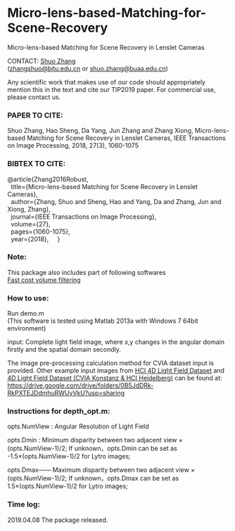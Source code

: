 # Micro-lens-based-Matching-for-Scene-Recovery
Micro-lens-based Matching for Scene Recovery in Lenslet Cameras 

CONTACT: [Shuo Zhang](https://shuozh.github.io/)  
(zhangshuo@bjtu.edu.cn or shuo.zhang@buaa.edu.cn)

Any scientific work that makes use of our code should appropriately
mention this in the text and cite our TIP2019 paper. For commercial
use, please contact us.

### PAPER TO CITE:

Shuo Zhang, Hao Sheng, Da Yang, Jun Zhang and Zhang Xiong,
Micro-lens-based Matching for Scene Recovery in Lenslet Cameras, 
IEEE Transactions on Image Processing, 2018, 27(3), 1060-1075

### BIBTEX TO CITE:

  @article{Zhang2016Robust,  
    title={Micro-lens-based Matching for Scene Recovery in Lenslet Cameras},  
    author={Zhang, Shuo and Sheng, Hao and Yang, Da and Zhang, Jun and Xiong, 
 		  Zhang},  
    journal={IEEE Transactions on Image Processing},  
    volume={27},  
    pages={1060-1075},  
    year={2018},  
    } 

### Note:

This package also includes part of following softwares  
[Fast cost volume filtering](https://www.ims.tuwien.ac.at/publications/tuw-210567)

### How to use:

Run demo.m  
(This software is tested using Matlab 2013a with Windows 7 64bit environment)

input: Complete light field image, where x,y changes in the angular domain firstly and the spatial domain secondly.

The image pre-processing calculation method for CVIA dataset input is provided. Other example input images from [HCI 4D Light Field Dataset](http://lightfieldgroup.iwr.uni-heidelberg.de/?page_id=713) and [4D Light Field Dataset (CVIA Konstanz & HCI Heidelberg)](http://hci-lightfield.iwr.uni-heidelberg.de/) can be found at: https://drive.google.com/drive/folders/0B5JdDRk-RkPXTEJDdmhuRWUyVkU?usp=sharing 

### Instructions for depth_opt.m: 
opts.NumView : Angular Resolution of Light Field

opts.Dmin : Minimum disparity between two adjacent view × (opts.NumView-1)/2; If unknown，opts.Dmin can be set as -1.5×(opts.NumView-1)/2 for Lytro images;

opts.Dmax—— Maximum disparity between two adjacent view × (opts.NumView-1)/2; If unknown，opts.Dmax can be set as 1.5×(opts.NumView-1)/2 for Lytro images;

### Time log:

2019.04.08 The package released.
